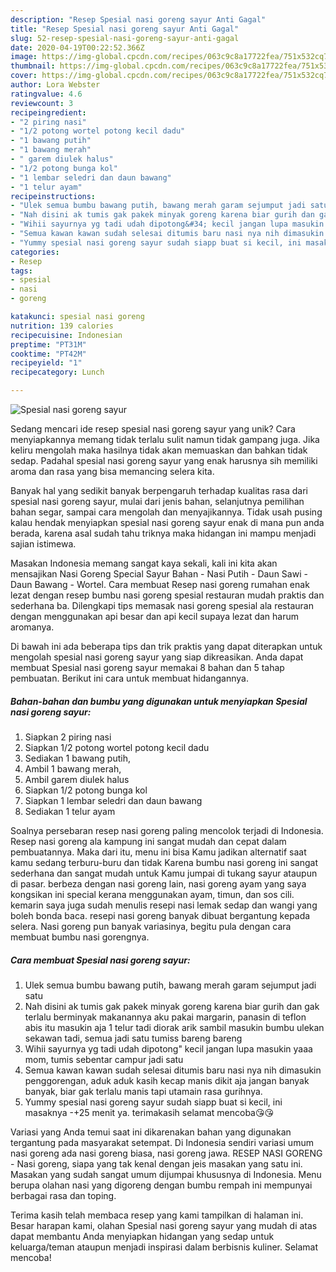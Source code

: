 ```yaml
---
description: "Resep Spesial nasi goreng sayur Anti Gagal"
title: "Resep Spesial nasi goreng sayur Anti Gagal"
slug: 52-resep-spesial-nasi-goreng-sayur-anti-gagal
date: 2020-04-19T00:22:52.366Z
image: https://img-global.cpcdn.com/recipes/063c9c8a17722fea/751x532cq70/spesial-nasi-goreng-sayur-foto-resep-utama.jpg
thumbnail: https://img-global.cpcdn.com/recipes/063c9c8a17722fea/751x532cq70/spesial-nasi-goreng-sayur-foto-resep-utama.jpg
cover: https://img-global.cpcdn.com/recipes/063c9c8a17722fea/751x532cq70/spesial-nasi-goreng-sayur-foto-resep-utama.jpg
author: Lora Webster
ratingvalue: 4.6
reviewcount: 3
recipeingredient:
- "2 piring nasi"
- "1/2 potong wortel potong kecil dadu"
- "1 bawang putih"
- "1 bawang merah"
- " garem diulek halus"
- "1/2 potong bunga kol"
- "1 lembar seledri dan daun bawang"
- "1 telur ayam"
recipeinstructions:
- "Ulek semua bumbu bawang putih, bawang merah garam sejumput jadi satu"
- "Nah disini ak tumis gak pakek minyak goreng karena biar gurih dan gak terlalu berminyak makanannya aku pakai margarin, panasin di teflon abis itu masukin aja 1 telur tadi diorak arik sambil masukin bumbu ulekan sekawan tadi, semua jadi satu tumiss bareng bareng"
- "Wihii sayurnya yg tadi udah dipotong&#34; kecil jangan lupa masukin yaaa mom, tumis sebentar campur jadi satu"
- "Semua kawan kawan sudah selesai ditumis baru nasi nya nih dimasukin penggorengan, aduk aduk kasih kecap manis dikit aja jangan banyak banyak, biar gak terlalu manis tapi utamain rasa gurihnya."
- "Yummy spesial nasi goreng sayur sudah siapp buat si kecil, ini masaknya -+25 menit ya. terimakasih selamat mencoba😘😘"
categories:
- Resep
tags:
- spesial
- nasi
- goreng

katakunci: spesial nasi goreng 
nutrition: 139 calories
recipecuisine: Indonesian
preptime: "PT31M"
cooktime: "PT42M"
recipeyield: "1"
recipecategory: Lunch

---
```



![Spesial nasi goreng sayur](https://img-global.cpcdn.com/recipes/063c9c8a17722fea/751x532cq70/spesial-nasi-goreng-sayur-foto-resep-utama.jpg)

Sedang mencari ide resep spesial nasi goreng sayur yang unik? Cara menyiapkannya memang tidak terlalu sulit namun tidak gampang juga. Jika keliru mengolah maka hasilnya tidak akan memuaskan dan bahkan tidak sedap. Padahal spesial nasi goreng sayur yang enak harusnya sih memiliki aroma dan rasa yang bisa memancing selera kita.

Banyak hal yang sedikit banyak berpengaruh terhadap kualitas rasa dari spesial nasi goreng sayur, mulai dari jenis bahan, selanjutnya pemilihan bahan segar, sampai cara mengolah dan menyajikannya. Tidak usah pusing kalau hendak menyiapkan spesial nasi goreng sayur enak di mana pun anda berada, karena asal sudah tahu triknya maka hidangan ini mampu menjadi sajian istimewa.

Masakan Indonesia memang sangat kaya sekali, kali ini kita akan mensajikan Nasi Goreng Special Sayur Bahan - Nasi Putih - Daun Sawi - Daun Bawang - Wortel. Cara membuat Resep nasi goreng rumahan enak lezat dengan resep bumbu nasi goreng spesial restauran mudah praktis dan sederhana ba. Dilengkapi tips memasak nasi goreng spesial ala restauran dengan menggunakan api besar dan api kecil supaya lezat dan harum aromanya.


Di bawah ini ada beberapa tips dan trik praktis yang dapat diterapkan untuk mengolah spesial nasi goreng sayur yang siap dikreasikan. Anda dapat membuat Spesial nasi goreng sayur memakai 8 bahan dan 5 tahap pembuatan. Berikut ini cara untuk membuat hidangannya.

<!--inarticleads1-->

##### Bahan-bahan dan bumbu yang digunakan untuk menyiapkan Spesial nasi goreng sayur:

1. Siapkan 2 piring nasi
1. Siapkan 1/2 potong wortel potong kecil dadu
1. Sediakan 1 bawang putih,
1. Ambil 1 bawang merah,
1. Ambil  garem diulek halus
1. Siapkan 1/2 potong bunga kol
1. Siapkan 1 lembar seledri dan daun bawang
1. Sediakan 1 telur ayam


Soalnya persebaran resep nasi goreng paling mencolok terjadi di Indonesia. Resep nasi goreng ala kampung ini sangat mudah dan cepat dalam pembuatannya. Maka dari itu, menu ini bisa Kamu jadikan alternatif saat kamu sedang terburu-buru dan tidak Karena bumbu nasi goreng ini sangat sederhana dan sangat mudah untuk Kamu jumpai di tukang sayur ataupun di pasar. berbeza dengan nasi goreng lain, nasi goreng ayam yang saya kongsikan ini special kerana menggunakan ayam, timun, dan sos cili. kemarin saya juga sudah menulis resepi nasi lemak sedap dan wangi yang boleh bonda baca. resepi nasi goreng banyak dibuat bergantung kepada selera. Nasi goreng pun banyak variasinya, begitu pula dengan cara membuat bumbu nasi gorengnya. 

<!--inarticleads2-->

##### Cara membuat Spesial nasi goreng sayur:

1. Ulek semua bumbu bawang putih, bawang merah garam sejumput jadi satu
1. Nah disini ak tumis gak pakek minyak goreng karena biar gurih dan gak terlalu berminyak makanannya aku pakai margarin, panasin di teflon abis itu masukin aja 1 telur tadi diorak arik sambil masukin bumbu ulekan sekawan tadi, semua jadi satu tumiss bareng bareng
1. Wihii sayurnya yg tadi udah dipotong&#34; kecil jangan lupa masukin yaaa mom, tumis sebentar campur jadi satu
1. Semua kawan kawan sudah selesai ditumis baru nasi nya nih dimasukin penggorengan, aduk aduk kasih kecap manis dikit aja jangan banyak banyak, biar gak terlalu manis tapi utamain rasa gurihnya.
1. Yummy spesial nasi goreng sayur sudah siapp buat si kecil, ini masaknya -+25 menit ya. terimakasih selamat mencoba😘😘


Variasi yang Anda temui saat ini dikarenakan bahan yang digunakan tergantung pada masyarakat setempat. Di Indonesia sendiri variasi umum nasi goreng ada nasi goreng biasa, nasi goreng jawa. RESEP NASI GORENG - Nasi goreng, siapa yang tak kenal dengan jeis masakan yang satu ini. Masakan yang sudah sangat umum dijumpai khususnya di Indonesia. Menu berupa olahan nasi yang digoreng dengan bumbu rempah ini mempunyai berbagai rasa dan toping. 

Terima kasih telah membaca resep yang kami tampilkan di halaman ini. Besar harapan kami, olahan Spesial nasi goreng sayur yang mudah di atas dapat membantu Anda menyiapkan hidangan yang sedap untuk keluarga/teman ataupun menjadi inspirasi dalam berbisnis kuliner. Selamat mencoba!
